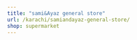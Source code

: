 ```yaml
---
title: "sami&Ayaz general store"
url: /karachi/samiandayaz-general-store/
shop: supermarket
---
```

